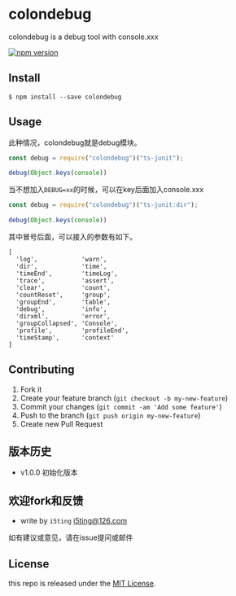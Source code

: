 # colondebug

colondebug is a debug tool with console.xxx

[![npm version](https://badge.fury.io/js/colondebug.svg)](http://badge.fury.io/js/colondebug)

## Install

    $ npm install --save colondebug

## Usage 

此种情况，colondebug就是debug模块。

```js
const debug = require("colondebug")("ts-junit");
  
debug(Object.keys(console))
```

当不想加入`DEBUG=xx`的时候，可以在key后面加入console.xxx

```js
const debug = require("colondebug")("ts-junit:dir");
  
debug(Object.keys(console))
```

其中冒号后面，可以接入的参数有如下。

```
[
  'log',            'warn',
  'dir',            'time',
  'timeEnd',        'timeLog',
  'trace',          'assert',
  'clear',          'count',
  'countReset',     'group',
  'groupEnd',       'table',
  'debug',          'info',
  'dirxml',         'error',
  'groupCollapsed', 'Console',
  'profile',        'profileEnd',
  'timeStamp',      'context'
]
```

## Contributing

1. Fork it
2. Create your feature branch (`git checkout -b my-new-feature`)
3. Commit your changes (`git commit -am 'Add some feature'`)
4. Push to the branch (`git push origin my-new-feature`)
5. Create new Pull Request

## 版本历史

- v1.0.0 初始化版本

## 欢迎fork和反馈

- write by `i5ting` i5ting@126.com

如有建议或意见，请在issue提问或邮件

## License

this repo is released under the [MIT
License](http://www.opensource.org/licenses/MIT).
